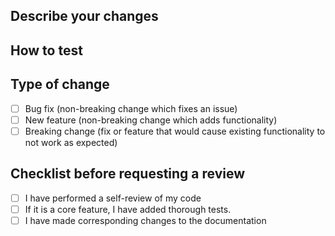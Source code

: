## Describe your changes

## How to test

## Type of change

- [ ] Bug fix (non-breaking change which fixes an issue)
- [ ] New feature (non-breaking change which adds functionality)
- [ ] Breaking change (fix or feature that would cause existing functionality to not work as expected)

## Checklist before requesting a review

- [ ] I have performed a self-review of my code
- [ ] If it is a core feature, I have added thorough tests.
- [ ] I have made corresponding changes to the documentation
